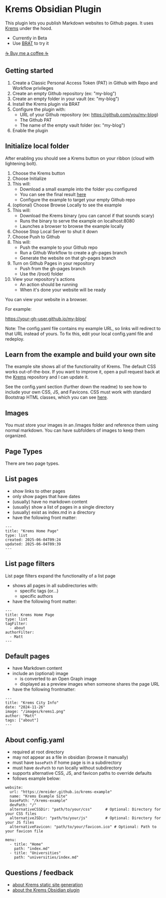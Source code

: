 # Krems Obsidian Plugin

This plugin lets you publish Markdown websites to Github pages. It uses [Krems](https://github.com/mreider/krems) under the hood.

- Currently in Beta
- Use [BRAT](https://github.com/TfTHacker/obsidian42-brat) to try it

[☕️ Buy me a coffee ☕️](https://coff.ee/mreider)

## Getting started

1. Create a Classic Personal Access Token (PAT) in Github with Repo and Workflow privileges
2. Create an empty Github repository (ex: "my-blog")
3. Create an empty folder in your vault (ex: "my-blog")
3. Install the Krems plugin via BRAT
5. Configure the plugin with:
    - URL of your Github repository (ex: https://github.com/you/my-blog)
    - The Github PAT
    - The name of the empty vault folder (ex: "my-blog")
6. Enable the plugin

## Initialize local folder

After enabling you should see a Krems button on your ribbon (cloud with lightening bolt).

1. Choose the Krems button
2. Choose Initialize
3. This will:
    - Download a small example into the folder you configured
    - You can see the final result [here](https://mreider.github.io/krems-example/)
    - Configure the example to target your empty Github repo
4. (optional) Choose Browse Locally to see the example
5. This will:
    - Download the Krems binary (you can cancel if that sounds scary)
    - Runs the binary to serve the example on localhost:8080
    - Launches a browser to browse the example locally
6. Choose Stop Local Server to shut it down
7. Choose Push to Github
8. This will:
    - Push the example to your Github repo
    - Run a Github Workflow to create a gh-pages branch
    - Generate the website on that gh-pages branch
9. Turn on Github Pages in your repository
    - Push from the gh-pages branch
    - Use the /(root) folder
10. View your repository's actions
    - An action should be running
    - When it's done your website will be ready

You can view your website in a browser.

For example:

https://your-gh-user.github.io/my-blog/

Note: The config.yaml file contains my example URL, so links will redirect to that URL instead of yours. To fix this, edit your local config.yaml file and redeploy.


## Learn from the example and build your own site

The example site shows all of the functionality of Krems. The default CSS works out-of-the-box. If you want to improve it, open a pull request back at the [Krems](https://github.com/mreider/krems) repository and I can update it.

See the config.yaml section (further down the readme) to see how to include your own CSS, JS, and Favicons. CSS must work with standard Bootstrap HTML classes, which you can see [here](https://codepen.io/matthew-reider/pen/dPoOebJ).


## Images

You must store your images in an /images folder and reference them using normal markdown. You can have subfolders of images to keep them organized.

## Page Types

There are two page types.

## List pages

- show links to other pages
- only show pages that have dates
- (usually) have no markdown content
- (usually) show a list of pages in a single directory
- (usually) exist as index.md in a directory
- have the following front matter:

```
---
title: "Krems Home Page"
type: list
created: 2025-06-04T09:24
updated: 2025-06-04T09:39
---
```

## List page filters

List page filters expand the functionality of a list page

- shows all pages in all subdirectories with:
    - specific tags (or...)
    - specific authors
- have the following front matter:


```
---
title: Krems Home Page
type: list
tagFilter:
  - about
authorFilter:
  - Matt
---
```

## Default pages

- have Markdown content
- include an (optional) image
    - is converted to an Open Graph image
    - displayed as a preview images when someone shares the page URL
- have the following frontmatter:

```
---
title: "Krems City Info"
date: "2024-11-26"
image: "/images/krems1.png"
author: "Matt"
tags: ["about"]
---
```

## About config.yaml

- required at root directory
- may not appear as a file in obsidian (browse it manually)
- must have `basePath` if home page is in a subdirectory
- must have `devPath` to run locally without subdirectory
- supports alternative CSS, JS, and favicon paths to override defaults
- follows example below:

```
website:
  url: "https://mreider.github.io/krems-example"
  name: "Krems Example Site"
  basePath: "/krems-example"
  devPath: "/"
  alternativeCSSDir: "path/to/your/css"      # Optional: Directory for your CSS files
  alternativeJSDir: "path/to/your/js"        # Optional: Directory for your JS files
  alternativeFavicon: "path/to/your/favicon.ico" # Optional: Path to your favicon file

menu:
  - title: "Home"
    path: "index.md"
  - title: "Universities"
    path: "universities/index.md"
```

## Questions / feedback

- [about Krems static site generation](https://github.com/mreider/krems/issues)
- [about the Krems Obsidian plugin](https://github.com/mreider/krems-obsidian-plugin/issues)
